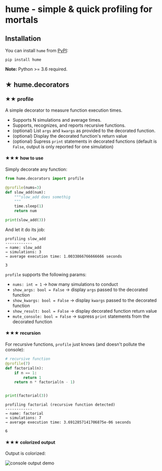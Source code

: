 # hume - simple & quick profiling for mortals


## Installation

You can install `hume` from [PyPI](https://pypi.org/):

    pip install hume

**Note:** Python >= 3.6 required.

## ★ hume.decorators

### ★★ profile

A simple decorator to measure function execution times. 

- Supports N simulations and average times. 
- Supports, recognizes, and reports recursive functions.
- (optional) List `args` and `kwargs` as provided to the decorated function.
- (optional) Display the decorated function's return value
- (optional) Supress `print` statements in decorated functions (default is `False`, output is only reported for one simulation)

#### ★★★ how to use

Simply decorate any function:

```python
from hume.decorators import profile

@profile(nums=3)
def slow_add(num):
    """slow_add does somethig
    """
    time.sleep(1)
    return num

print(slow_add(3))
```

And let it do its job:

```terminal
profiling slow_add 
------------
→ name: slow_add
→ simulations: 3
→ average execution time: 1.0033866766666666 seconds

3
```

`profile` supports the following params:

- `nums: int = 1` → how many simulations to conduct
- `show_args: bool = False` → display `args` passed to the decorated function
- `show_kwargs: bool = False` →  display `kwargs` passed to the decorated function
- `show_result: bool = False` →  display decorated function return value
- `mute_console: bool = False` →  supress `print` statements from the decorated function

#### ★★★ recursion

For recursive functions, `profile` just knows (and doesn't pollute the console):

```python
# recursive function
@profile(7)
def factorial(n):
    if n == 1:
        return 1
    return n * factorial(n - 1)


print(factorial(3))
```

```terminal
profiling factorial (recursive function detected) 
------------
→ name: factorial
→ simulations: 7
→ average execution time: 3.6912857141706875e-06 seconds

6
```

#### ★★★ colorized output

Output is colorized:

![console output demo](https://github.com/SHxKM/hume/blob/master/docs/console_demo.png)